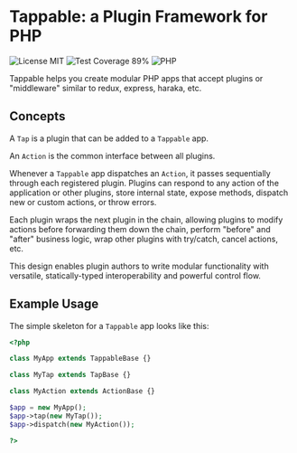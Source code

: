 # Tappable: a Plugin Framework for PHP

![License MIT](https://img.shields.io/badge/license-MIT-brightgreen)
![Test Coverage 89%](https://img.shields.io/badge/test%20coverage-89%25-green)
![PHP](https://img.shields.io/badge/php-8.1%2B-787cb5)

Tappable helps you create modular PHP apps that accept plugins or "middleware"
similar to redux, express, haraka, etc.

## Concepts

A `Tap` is a plugin that can be added to a `Tappable` app.

An `Action` is the common interface between all plugins.

Whenever a `Tappable` app dispatches an `Action`, it passes sequentially through
each registered plugin. Plugins can respond to any action of the application or
other plugins, store internal state, expose methods, dispatch new or custom
actions, or throw errors.

Each plugin wraps the next plugin in the chain, allowing plugins to modify
actions before forwarding them down the chain, perform "before" and "after"
business logic, wrap other plugins with try/catch, cancel actions, etc.

This design enables plugin authors to write modular functionality with
versatile, statically-typed interoperability and powerful control flow.

## Example Usage

The simple skeleton for a `Tappable` app looks like this:

```php
<?php

class MyApp extends TappableBase {}

class MyTap extends TapBase {}

class MyAction extends ActionBase {}

$app = new MyApp();
$app->tap(new MyTap());
$app->dispatch(new MyAction());

?>
```
